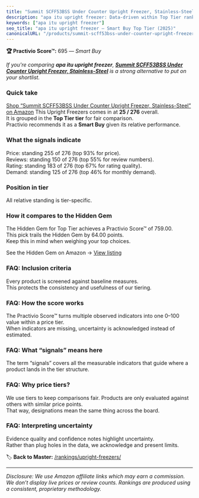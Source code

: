 ```yaml
---
title: "Summit SCFF53BSS Under Counter Upright Freezer, Stainless-Steel"
description: "apa itu upright freezer: Data-driven within Top Tier ranking using the Practivio Score™. Positioned by quality, value, demand, findability, momentum."
keywords: ["apa itu upright freezer"]
seo_title: "apa itu upright freezer — Smart Buy Top Tier (2025)"
canonicalURL: "/products/summit-scff53bss-under-counter-upright-freezer-stainless-steel-B00TG85ZOS/"
---
```


**🏆 Practivio Score™:** 695 — _Smart Buy_


*If you're comparing **apa itu upright freezer**, **[Summit SCFF53BSS Under Counter Upright Freezer, Stainless-Steel](https://www.amazon.com/dp/B00TG85ZOS?tag=practivio-20)** is a strong alternative to put on your shortlist.*
### Quick take
[Shop “Summit SCFF53BSS Under Counter Upright Freezer, Stainless-Steel” on Amazon](https://www.amazon.com/dp/B00TG85ZOS?tag=practivio-20)
This Upright Freezers comes in at **25 / 276** overall.  
It is grouped in the **Top Tier tier** for fair comparison.  
Practivio recommends it as a **Smart Buy** given its relative performance.

### What the signals indicate
Price: standing 255 of 276 (top 93% for price).  
Reviews: standing 150 of 276 (top 55% for review numbers).  
Rating: standing 183 of 276 (top 67% for rating quality).  
Demand: standing 125 of 276 (top 46% for monthly demand).

### Position in tier
All relative standing is tier-specific.

### How it compares to the Hidden Gem
The Hidden Gem for Top Tier achieves a Practivio Score™ of 759.00.  
This pick trails the Hidden Gem by 64.00 points.  
Keep this in mind when weighing your top choices.  

See the Hidden Gem on Amazon → [View listing](https://www.amazon.com/dp/B09LHLZFYZ?tag=practivio-20)

### FAQ: Inclusion criteria
Every product is screened against baseline measures.  
This protects the consistency and usefulness of our tiering.

### FAQ: How the score works
The Practivio Score™ turns multiple observed indicators into one 0–100 value within a price tier.  
When indicators are missing, uncertainty is acknowledged instead of estimated.

### FAQ: What “signals” means here
The term “signals” covers all the measurable indicators that guide where a product lands in the tier structure.

### FAQ: Why price tiers?
We use tiers to keep comparisons fair. Products are only evaluated against others with similar price points.  
That way, designations mean the same thing across the board.

### FAQ: Interpreting uncertainty
Evidence quality and confidence notes highlight uncertainty.  
Rather than plug holes in the data, we acknowledge and present limits.


🏷️ **Back to Master:** [/rankings/upright-freezers/](/rankings/upright-freezers/)

---
_Disclosure: We use Amazon affiliate links which may earn a commission. We don’t display live prices or review counts. Rankings are produced using a consistent, proprietary methodology._
